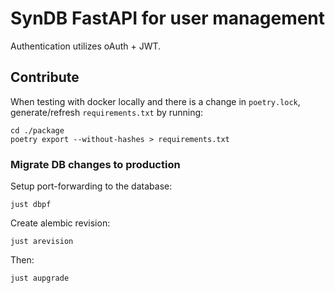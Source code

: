# SynDB FastAPI for user management

Authentication utilizes oAuth + JWT.

## Contribute

When testing with docker locally and there is a change in `poetry.lock`, generate/refresh `requirements.txt` by running:
```shell
cd ./package
poetry export --without-hashes > requirements.txt
```

### Migrate DB changes to production
Setup port-forwarding to the database:
```shell
just dbpf
```

Create alembic revision:
```shell
just arevision
```
Then:
```shell
just aupgrade
```